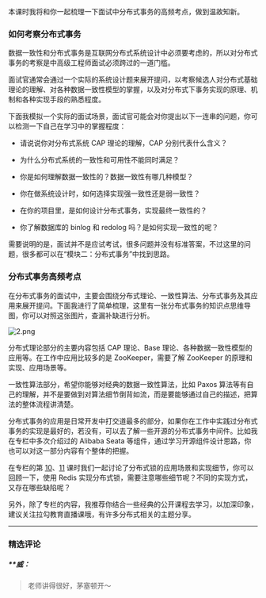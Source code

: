 <p data-nodeid="155696" class="">本课时我将和你一起梳理一下面试中分布式事务的高频考点，做到温故知新。</p>
<h3 data-nodeid="155697">如何考察分布式事务</h3>
<p data-nodeid="155698">数据一致性和分布式事务是互联网分布式系统设计中必须要考虑的，所以对分布式事务的考察是中高级工程师面试必须跨过的一道门槛。</p>
<p data-nodeid="155699">面试官通常会通过一个实际的系统设计题来展开提问，以考察候选人对分布式基础理论的理解、对各种数据一致性模型的掌握，以及对分布式下事务实现的原理、机制和各种实现手段的熟悉程度。</p>
<p data-nodeid="155700">下面我模拟一个实际的面试场景，面试官可能会对你提出以下一连串的问题，你可以检测一下自己在学习中的掌握程度：</p>
<ul data-nodeid="155701">
<li data-nodeid="155702">
<p data-nodeid="155703">请说说你对分布式系统 CAP 理论的理解，CAP 分别代表什么含义？</p>
</li>
<li data-nodeid="155704">
<p data-nodeid="155705">为什么分布式系统的一致性和可用性不能同时满足？</p>
</li>
<li data-nodeid="155706">
<p data-nodeid="155707">你是如何理解数据一致性的？数据一致性有哪几种模型？</p>
</li>
<li data-nodeid="155708">
<p data-nodeid="155709">你在做系统设计时，如何选择实现强一致性还是弱一致性？</p>
</li>
<li data-nodeid="155710">
<p data-nodeid="155711">在你的项目里，是如何设计分布式事务，实现最终一致性的？</p>
</li>
<li data-nodeid="155712">
<p data-nodeid="155713">你了解数据库的 binlog 和 redolog 吗？是如何实现一致性的呢？</p>
</li>
</ul>
<p data-nodeid="155714">需要说明的是，面试并不是应试考试，很多问题并没有标准答案，不过这里的问题，很多都可以在“模块二：分布式事务”中找到思路。</p>
<h3 data-nodeid="155715">分布式事务高频考点</h3>
<p data-nodeid="156062">在分布式事务的面试中，主要会围绕分布式理论、一致性算法、分布式事务及其应用来展开提问。下面我进行了简单梳理，这里有一张分布式事务的知识点思维导图，你可以对照这张图片，查漏补缺进行分析。</p>
<p data-nodeid="156063"><img src="https://s0.lgstatic.com/i/image/M00/4D/49/Ciqc1F9Z42uAP8aiAAGiixfdARo703.png" alt="2.png" data-nodeid="156067"></p>





<p data-nodeid="155718">分布式理论部分的主要内容包括 CAP 理论、Base 理论、各种数据一致性模型的应用等。在工作中应用比较多的是 ZooKeeper，需要了解 ZooKeeper 的原理和实现、应用场景等。</p>
<p data-nodeid="155719">一致性算法部分，希望你能够对经典的数据一致性算法，比如 Paxos 算法等有自己的理解，并不是要做到对算法细节倒背如流，而是要能够通过自己的描述，把算法的整体流程讲清楚。</p>
<p data-nodeid="155720">分布式事务的应用是日常开发中打交道最多的部分，如果你在工作中实践过分布式事务的实现是最好的，若没有，可以去了解一些开源的分布式事务中间件。比如我在专栏中多次介绍过的 Alibaba Seata 等组件，通过学习开源组件设计思路，你也可以对这一部分内容有个整体的把握。</p>
<p data-nodeid="155721">在专栏的第 <a href="https://kaiwu.lagou.com/course/courseInfo.htm?courseId=69#/detail/pc?id=1909" data-nodeid="155746">10</a>、<a href="https://kaiwu.lagou.com/course/courseInfo.htm?courseId=69#/detail/pc?id=1910" data-nodeid="155750">11</a> 课时我们一起讨论了分布式锁的应用场景和实现细节，你可以回顾一下，使用 Redis 实现分布式锁，需要注意哪些细节呢？不同的实现方式，又存在哪些缺陷呢？</p>
<p data-nodeid="155722" class="">另外，除了专栏的内容，我推荐你结合一些经典的公开课程去学习，以加深印象，建议关注拉勾教育直播课哦，有许多分布式相关的主题分享。</p>

---

### 精选评论

##### **威：
> 老师讲得很好，茅塞顿开～

